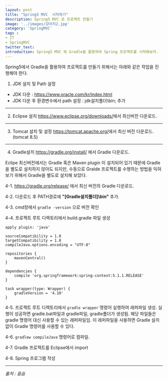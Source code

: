 ```yaml
---
layout: post
title: "Spring5 MVC  시작하기"
description: Spring5 MVC 로 프로젝트 만들기
image: '../images/강아지2.jpg'
category: 'SpringMVC'
tags : 
- IT
- SpringMVC
twitter_text: 
introduction: Spring5 MVC 와 Gradle을 활용하여 Spring 프로젝트를 시작해보자.
---
```


Spring5에서 Gradle을 활용하여 프로젝트를 만들기 위해서는 아래와 같은 작업을 진행해야 한다.





1) JDK 설치 및 Path 설정
 - JDK 다운 : <https://www.oracle.com/kr/index.html>
 - JDK 다운 후 환경변수에서 path 설정 : jdk설치폴더\bin; 추가





_ _ _




2) Eclipse 설치
<https://www.eclipse.org/downloads/>에서 최신버전 다운로드.




_ _ _





3) Tomcat 설치 및 설정
<https://tomcat.apache.org/>에서 최신 버전 다운로드.(tomcat 8.5)





_ _ _









4) Gradle설치
<https://gradle.org/install/> 에서 Gradle 다운로드.


Eclipe 최신버전에서는 Gradle 혹은 Maven plugin 이 설치되어 있기 때문에 Gradle을 별도로 설치하지 않아도 되지만, 수동으로 Gralde 프로젝트를 수행하는 방법을 익혀보기 위해서 Gradle을 별도로 설치해 보았다.





4-1. <https://gradle.org/release/> 에서 최신 버전의 Gradle 다운로드.


4-2. 다운로드 후 PATH경로에 **"[Gradle설치폴더]\bin"** 추가.


4-3. cmd창에서 `gradle -version` 으로 버전 확인


4-4. 프로젝트 루트 디렉토리에서 build.gradle 파일 생성
```
apply plugin: 'java'

sourceCompatibility = 1.8
targetCompatibility = 1.8
compileJava.options.encoding = "UTF-8"

repositories {
	mavenCentral()
}

dependencies {
	compile 'org.springframework:spring-context:5.1.1.RELEASE'
}

task wrapper(type: Wrapper) {
	gradleVersion = '4.10'
}
```

4-5. 프로젝트 루트 디렉토리에서 `gradle wrapper` 명령어 실행하여 래퍼파일 생성. 실행이 성공하면 gradle.bat파일과 gradle파일, gradle폴더가 생성됨. 해당 파일들은 gradle 명령어 대신 사용할 수 있는 래퍼파일임. 이 래퍼파일을 사용하면 Gradle 설치 없이 Gradle 명령어를 사용할 수 있다.



4-6. `gradlew compileJava` 명령어로 컴파일.


4-7. Gradle 프로젝트를 Eclipse에서 import


4-8. Spring 프로그램 작성







_ _ _









*출처 : 음슴*
